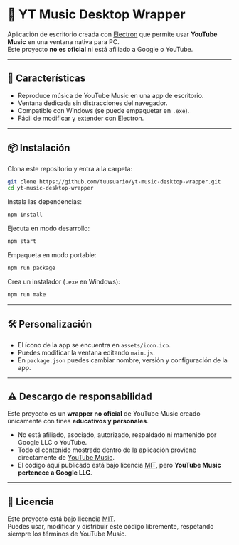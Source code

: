 # 🎵 YT Music Desktop Wrapper  

Aplicación de escritorio creada con [Electron](https://www.electronjs.org/) que permite usar **YouTube Music** en una ventana nativa para PC.  
Este proyecto **no es oficial** ni está afiliado a Google o YouTube.  

---

## 🚀 Características  
- Reproduce música de YouTube Music en una app de escritorio.  
- Ventana dedicada sin distracciones del navegador.  
- Compatible con Windows (se puede empaquetar en `.exe`).  
- Fácil de modificar y extender con Electron.  

---

## 📦 Instalación  
Clona este repositorio y entra a la carpeta:  

```bash
git clone https://github.com/tuusuario/yt-music-desktop-wrapper.git
cd yt-music-desktop-wrapper
```

Instala las dependencias:  
```bash
npm install
```

Ejecuta en modo desarrollo:  
```bash
npm start
```

Empaqueta en modo portable:  
```bash
npm run package
```

Crea un instalador (`.exe` en Windows):  
```bash
npm run make
```

---

## 🛠️ Personalización  
- El ícono de la app se encuentra en `assets/icon.ico`.  
- Puedes modificar la ventana editando `main.js`.  
- En `package.json` puedes cambiar nombre, versión y configuración de la app.  

---

## ⚠️ Descargo de responsabilidad  
Este proyecto es un **wrapper no oficial** de YouTube Music creado únicamente con fines **educativos y personales**.  
- No está afiliado, asociado, autorizado, respaldado ni mantenido por Google LLC o YouTube.  
- Todo el contenido mostrado dentro de la aplicación proviene directamente de [YouTube Music](https://music.youtube.com/).  
- El código aquí publicado está bajo licencia [MIT](./LICENSE), pero **YouTube Music pertenece a Google LLC**.  

---

## 📜 Licencia  
Este proyecto está bajo licencia [MIT](./LICENSE).  
Puedes usar, modificar y distribuir este código libremente, respetando siempre los términos de YouTube Music.  
